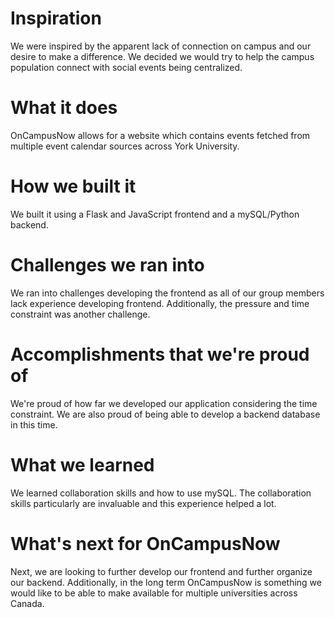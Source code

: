 # Inspiration
We were inspired by the apparent lack of connection on campus and our desire to make a difference. We decided we would try to help the campus population connect with social events being centralized.

# What it does
OnCampusNow allows for a website which contains events fetched from multiple event calendar sources across York University.

# How we built it
We built it using a Flask and JavaScript frontend and a mySQL/Python backend.

# Challenges we ran into
We ran into challenges developing the frontend as all of our group members lack experience developing frontend. Additionally, the pressure and time constraint was another challenge.

# Accomplishments that we're proud of
We're proud of how far we developed our application considering the time constraint. We are also proud of being able to develop a backend database in this time.

# What we learned
We learned collaboration skills and how to use mySQL. The collaboration skills particularly are invaluable and this experience helped a lot.

# What's next for OnCampusNow
Next, we are looking to further develop our frontend and further organize our backend. Additionally, in the long term OnCampusNow is something we would like to be able to make available for multiple universities across Canada.
